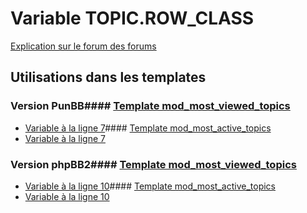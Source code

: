 # Variable TOPIC.ROW_CLASS
[Explication sur le forum des forums](http://forum.forumactif.com/t294113-listing-des-variables#TOPIC.ROW_CLASS)
## Utilisations dans les templates
### Version PunBB#### [Template mod_most_viewed_topics](punbb/mod_most_viewed_topics.md)
* [Variable à la ligne 7](../punbb/mod_most_viewed_topics.tpl#L7)#### [Template mod_most_active_topics](punbb/mod_most_active_topics.md)
* [Variable à la ligne 7](../punbb/mod_most_active_topics.tpl#L7)
### Version phpBB2#### [Template mod_most_viewed_topics](subsilver/mod_most_viewed_topics.md)
* [Variable à la ligne 10](../subsilver/mod_most_viewed_topics.tpl#L10)#### [Template mod_most_active_topics](subsilver/mod_most_active_topics.md)
* [Variable à la ligne 10](../subsilver/mod_most_active_topics.tpl#L10)